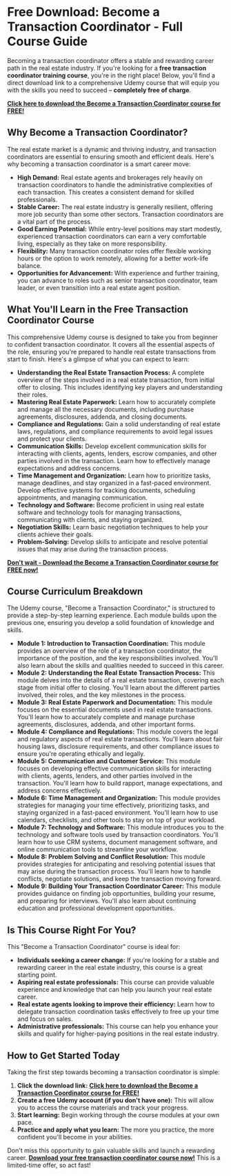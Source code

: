 # Free Download: Become a Transaction Coordinator - Full Course Guide

Becoming a transaction coordinator offers a stable and rewarding career path in the real estate industry. If you're looking for a **free transaction coordinator training course**, you're in the right place! Below, you'll find a direct download link to a comprehensive Udemy course that will equip you with the skills you need to succeed – **completely free of charge**.

[**Click here to download the Become a Transaction Coordinator course for FREE!**](https://udemywork.com/become-a-transaction-coordinator)

## Why Become a Transaction Coordinator?

The real estate market is a dynamic and thriving industry, and transaction coordinators are essential to ensuring smooth and efficient deals. Here's why becoming a transaction coordinator is a smart career move:

*   **High Demand:** Real estate agents and brokerages rely heavily on transaction coordinators to handle the administrative complexities of each transaction. This creates a consistent demand for skilled professionals.
*   **Stable Career:** The real estate industry is generally resilient, offering more job security than some other sectors. Transaction coordinators are a vital part of the process.
*   **Good Earning Potential:** While entry-level positions may start modestly, experienced transaction coordinators can earn a very comfortable living, especially as they take on more responsibility.
*   **Flexibility:** Many transaction coordinator roles offer flexible working hours or the option to work remotely, allowing for a better work-life balance.
*   **Opportunities for Advancement:** With experience and further training, you can advance to roles such as senior transaction coordinator, team leader, or even transition into a real estate agent position.

## What You'll Learn in the Free Transaction Coordinator Course

This comprehensive Udemy course is designed to take you from beginner to confident transaction coordinator. It covers all the essential aspects of the role, ensuring you're prepared to handle real estate transactions from start to finish. Here's a glimpse of what you can expect to learn:

*   **Understanding the Real Estate Transaction Process:** A complete overview of the steps involved in a real estate transaction, from initial offer to closing. This includes identifying key players and understanding their roles.
*   **Mastering Real Estate Paperwork:** Learn how to accurately complete and manage all the necessary documents, including purchase agreements, disclosures, addenda, and closing documents.
*   **Compliance and Regulations:** Gain a solid understanding of real estate laws, regulations, and compliance requirements to avoid legal issues and protect your clients.
*   **Communication Skills:** Develop excellent communication skills for interacting with clients, agents, lenders, escrow companies, and other parties involved in the transaction. Learn how to effectively manage expectations and address concerns.
*   **Time Management and Organization:** Learn how to prioritize tasks, manage deadlines, and stay organized in a fast-paced environment. Develop effective systems for tracking documents, scheduling appointments, and managing communication.
*   **Technology and Software:** Become proficient in using real estate software and technology tools for managing transactions, communicating with clients, and staying organized.
*   **Negotiation Skills:** Learn basic negotiation techniques to help your clients achieve their goals.
*   **Problem-Solving:** Develop skills to anticipate and resolve potential issues that may arise during the transaction process.

[**Don't wait - Download the Become a Transaction Coordinator course for FREE now!**](https://udemywork.com/become-a-transaction-coordinator)

## Course Curriculum Breakdown

The Udemy course, "Become a Transaction Coordinator," is structured to provide a step-by-step learning experience. Each module builds upon the previous one, ensuring you develop a solid foundation of knowledge and skills.

*   **Module 1: Introduction to Transaction Coordination:** This module provides an overview of the role of a transaction coordinator, the importance of the position, and the key responsibilities involved. You'll also learn about the skills and qualities needed to succeed in this career.
*   **Module 2: Understanding the Real Estate Transaction Process:** This module delves into the details of a real estate transaction, covering each stage from initial offer to closing. You'll learn about the different parties involved, their roles, and the key milestones in the process.
*   **Module 3: Real Estate Paperwork and Documentation:** This module focuses on the essential documents used in real estate transactions. You'll learn how to accurately complete and manage purchase agreements, disclosures, addenda, and other important forms.
*   **Module 4: Compliance and Regulations:** This module covers the legal and regulatory aspects of real estate transactions. You'll learn about fair housing laws, disclosure requirements, and other compliance issues to ensure you're operating ethically and legally.
*   **Module 5: Communication and Customer Service:** This module focuses on developing effective communication skills for interacting with clients, agents, lenders, and other parties involved in the transaction. You'll learn how to build rapport, manage expectations, and address concerns effectively.
*   **Module 6: Time Management and Organization:** This module provides strategies for managing your time effectively, prioritizing tasks, and staying organized in a fast-paced environment. You'll learn how to use calendars, checklists, and other tools to stay on top of your workload.
*   **Module 7: Technology and Software:** This module introduces you to the technology and software tools used by transaction coordinators. You'll learn how to use CRM systems, document management software, and online communication tools to streamline your workflow.
*   **Module 8: Problem Solving and Conflict Resolution:** This module provides strategies for anticipating and resolving potential issues that may arise during the transaction process. You'll learn how to handle conflicts, negotiate solutions, and keep the transaction moving forward.
*   **Module 9: Building Your Transaction Coordinator Career:** This module provides guidance on finding job opportunities, building your resume, and preparing for interviews. You'll also learn about continuing education and professional development opportunities.

## Is This Course Right For You?

This "Become a Transaction Coordinator" course is ideal for:

*   **Individuals seeking a career change:** If you're looking for a stable and rewarding career in the real estate industry, this course is a great starting point.
*   **Aspiring real estate professionals:** This course can provide valuable experience and knowledge that can help you launch your real estate career.
*   **Real estate agents looking to improve their efficiency:** Learn how to delegate transaction coordination tasks effectively to free up your time and focus on sales.
*   **Administrative professionals:** This course can help you enhance your skills and qualify for higher-paying positions in the real estate industry.

## How to Get Started Today

Taking the first step towards becoming a transaction coordinator is simple:

1.  **Click the download link:** [**Click here to download the Become a Transaction Coordinator course for FREE!**](https://udemywork.com/become-a-transaction-coordinator)
2.  **Create a free Udemy account (if you don't have one):** This will allow you to access the course materials and track your progress.
3.  **Start learning:** Begin working through the course modules at your own pace.
4.  **Practice and apply what you learn:** The more you practice, the more confident you'll become in your abilities.

Don't miss this opportunity to gain valuable skills and launch a rewarding career. **[Download your free transaction coordinator course now!](https://udemywork.com/become-a-transaction-coordinator)** This is a limited-time offer, so act fast!
